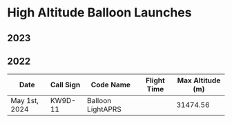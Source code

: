 # High Altitude Balloon Launches

## 2023

## 2022

|  Date            |  Call Sign    |  Code Name         |  Flight Time  |   Max Altitude (m) |   
| ---------------- | ------------- | ------------------ | ------------- | ------------------ |
| May 1st, 2024    | KW9D-11       |  Balloon LightAPRS |               |         31474.56   |

